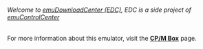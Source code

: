 ###### Welcome to [emuDownloadCenter (EDC)](https://github.com/PhoenixInteractiveNL/emuDownloadCenter/wiki/), EDC is a side project of [emuControlCenter](https://github.com/PhoenixInteractiveNL/emuControlCenter/wiki/)

For more information about this emulator, visit the [**CP/M Box**](https://github.com/PhoenixInteractiveNL/emuDownloadCenter/wiki/Emulator-cpmbox#menu) page.

